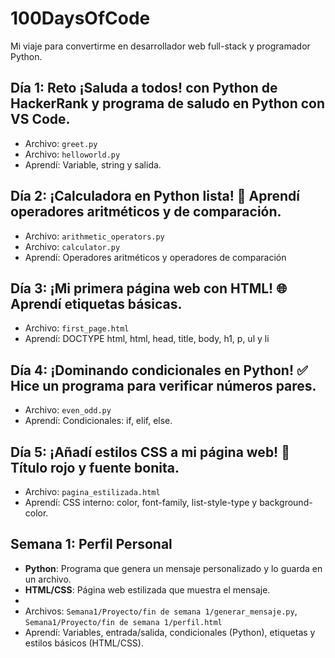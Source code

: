 # 100DaysOfCode
Mi viaje para convertirme en desarrollador web full-stack y programador Python.

## Día 1: Reto ¡Saluda a todos! con Python de HackerRank y programa de saludo en Python con VS Code.
- Archivo: `greet.py`
- Archivo: `helloworld.py`
- Aprendí: Variable, string y salida.

## Día 2: ¡Calculadora en Python lista! 🧮 Aprendí operadores aritméticos y de comparación.

- Archivo: `arithmetic_operators.py`
- Archivo: `calculator.py`
- Aprendí: Operadores aritméticos y operadores de comparación

## Día 3: ¡Mi primera página web con HTML! 🌐 Aprendí etiquetas básicas.

- Archivo: `first_page.html`
- Aprendí: DOCTYPE html, html, head, title, body, h1, p, ul y li

## Día 4: ¡Dominando condicionales en Python! ✅ Hice un programa para verificar números pares.

- Archivo: `even_odd.py`
- Aprendí: Condicionales: if, elif, else.

## Día 5: ¡Añadí estilos CSS a mi página web! 🎨 Título rojo y fuente bonita.

- Archivo: `pagina_estilizada.html`
- Aprendí: CSS interno: color, font-family, list-style-type y background-color.

## Semana 1: Perfil Personal
- **Python**: Programa que genera un mensaje personalizado y lo guarda en un archivo.
- **HTML/CSS**: Página web estilizada que muestra el mensaje.
- 
- Archivos: `Semana1/Proyecto/fin de semana 1/generar_mensaje.py`, `Semana1/Proyecto/fin de semana 1/perfil.html`
- Aprendí: Variables, entrada/salida, condicionales (Python), etiquetas y estilos básicos (HTML/CSS).